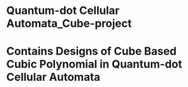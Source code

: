 # Quantum-dot Cellular Automata_Cube-project
# Contains Designs of Cube Based Cubic Polynomial in Quantum-dot Cellular Automata
